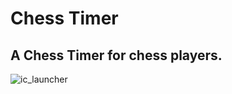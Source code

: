 # Chess Timer

## A Chess Timer for chess players.

![ic_launcher](https://user-images.githubusercontent.com/101954795/177343777-f9cdddbb-8797-4080-b9f9-2d2d3e207912.png)
